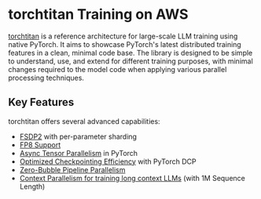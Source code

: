# torchtitan Training on AWS

[torchtitan](https://github.com/pytorch/torchtitan) is a reference architecture for large-scale LLM training using native PyTorch. It aims to showcase PyTorch's latest distributed training features in a clean, minimal code base. The library is designed to be simple to understand, use, and extend for different training purposes, with minimal changes required to the model code when applying various parallel processing techniques.

## Key Features

torchtitan offers several advanced capabilities:

- [FSDP2](https://github.com/pytorch/torchtitan/blob/main/docs/fsdp.md) with per-parameter sharding
- [FP8 Support](https://discuss.pytorch.org/t/distributed-w-torchtitan-enabling-float8-all-gather-in-fsdp2/209323)
- [Async Tensor Parallelism](https://discuss.pytorch.org/t/distributed-w-torchtitan-introducing-async-tensor-parallelism-in-pytorch/209487) in PyTorch
- [Optimized Checkpointing Efficiency](https://discuss.pytorch.org/t/distributed-w-torchtitan-optimizing-checkpointing-efficiency-with-pytorch-dcp/211250) with PyTorch DCP
- [Zero-Bubble Pipeline Parallelism](https://discuss.pytorch.org/t/distributed-w-torchtitan-training-with-zero-bubble-pipeline-parallelism/214420)
- [Context Parallelism for training long context LLMs](https://discuss.pytorch.org/t/distributed-w-torchtitan-breaking-barriers-training-long-context-llms-with-1m-sequence-length-in-pytorch-using-context-parallel/215082/1) (with 1M Sequence Length)